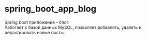 # spring_boot_app_blog
Spring boot приложение - блог.<br>
Работает с базой данных MySQL, позволяет добавлять, удалять и редактировать новые посты.

